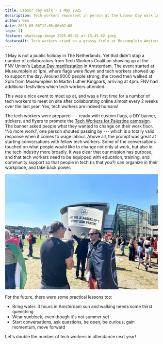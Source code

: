 ```yaml
---
title: Labour day walk - 1 May 2025
description: Tech workers represent in person at the Labour Day walk in Amsterdam
author: Ben
date: 2025-05-08T12:00:00+02:00
tags: []
feature: whatsapp-image-2025-05-01-at-15.45.02.jpeg
featureAlt: Tech workers stand on a grassy field at Museumplein Amsterdam showing flags for Tech Workers Coalition
---
```

1 May is not a public holiday in The Netherlands. Yet that didn't stop a number of collaborators from Tech Workers Coalition showing up at the FNV Union's [Labour Day manifestation](https://www.fnv.nl/acties/dag-van-de-arbeid) in Amsterdam. The event started at Museumplein at 1pm, where flags were flown and tech workers showed up to support the day. Around 9000 people strong, the crowd then walked at 2pm from Museumplein to Martin Luther Kingpark, arriving at 4pm. FNV had additional festivities which tech workers attended.

This was a nice event to meet up at, and was a first time for a number of tech workers to meet on site after collaborating online almost every 2 weeks over the last year. Yes, tech workers are indeed humans!

The tech workers were prepared --- ready with custom flags, a DIY banner, stickers, and flyers to promote the [Tech Workers for Palestine campaign](https://techwerkers.nl/en/campaigns/palestine/). The banner asked people what they wanted to change on their work floor. 'No more work!', one person shouted passing by --- which is a totally valid response when it comes to wage labour. Above all, the prompt was great at starting conversations with fellow tech workers. Some of the conversations touched on what people would like to change not only at work, but also in the tech industry more broadly. It was clear that our mission has purpose, and that tech workers need to be equipped with education, training, and community support so that people in tech (is that you?) can organize in their workplace, and take back power.

![A tech worker talking with another tech worker with a banner in the background](img_0369.jpg)

For the future, there were some practical lessons too:

* Bring water. 3 hours in Amsterdam sun and walking needs some thirst quenching
* Wear sunblock, even though it's not summer yet
* Start conversations, ask questions, be open, be curious, gain momentum, move forward

Let's double the number of tech workers in attendance next year!
